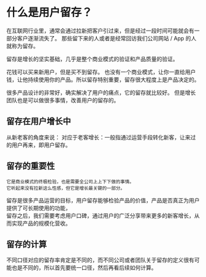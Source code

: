 # 什么是用户留存？

在互联网行业里，通常会通过拉新把客户引过来，但是经过一段时间可能就会有一部分客户逐渐流失了。
那些留下来的人或者是经常回访我们公司网站 / App 的人就称为留存。

留存是增长的坚实基础，几乎是整个商业模式的验证和产品质量的验证。

花钱可以买来新用户，但是买不到留存。
也没有一个商业模式，让你一直给用户钱，让他持续使用你的产品。所以留存特别重要，留存很大程度上是产品决定的。

很多产品设计的非常好，确实解决了用户的痛点，它的留存就比较好。
但是增长团队也是可以做很多事情，改善用户的留存的。

## 留存在用户增长中
从新老客的角度来说：
对应于老客增长：一般指通过运营手段转化新客，让来过的用户再来，即用户留存。

## 留存的重要性
```text
它是商业模式的终极检验，也是需要全公司上上下下做的事情。
它听起来没有拉新这么性感，但它是增长最关键的一部分。
```

留存是很多产品运营的目标，用户留存能够检验产品的价值，产品是否真正为用户提供了可长期使用的功能，  
留存之后，我们需要考虑用户口碑，通过用户的广泛分享带来更多的新客增长，从而实现产品的规模化营收。

## 留存的计算
不同口径对应的留存率肯定是不同的，而不同公司或者团队关于留存的定义很有可能也是不同的，所以首先要统一口径，然后再看后续如何计算。
